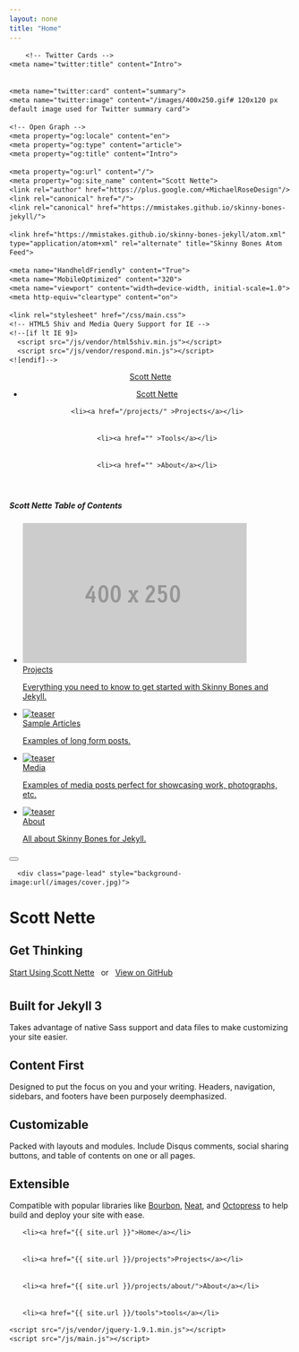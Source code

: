 ```yaml
---
layout: none
title: "Home"
---
```



<html>
  <head>
    <meta charset="utf-8">
    <title>Intro • Scott Nette</title>    
    
    
    	<!-- Twitter Cards -->
	<meta name="twitter:title" content="Intro">	
	
	
	<meta name="twitter:card" content="summary">
	<meta name="twitter:image" content="/images/400x250.gif# 120x120 px default image used for Twitter summary card">
	
	<!-- Open Graph -->
	<meta property="og:locale" content="en">
	<meta property="og:type" content="article">
	<meta property="og:title" content="Intro">
	
	<meta property="og:url" content="/">
	<meta property="og:site_name" content="Scott Nette">
    <link rel="author" href="https://plus.google.com/+MichaelRoseDesign"/>
    <link rel="canonical" href="/">
    <link rel="canonical" href="https://mmistakes.github.io/skinny-bones-jekyll/">

    <link href="https://mmistakes.github.io/skinny-bones-jekyll/atom.xml" type="application/atom+xml" rel="alternate" title="Skinny Bones Atom Feed">

    <meta name="HandheldFriendly" content="True">
    <meta name="MobileOptimized" content="320">
    <meta name="viewport" content="width=device-width, initial-scale=1.0">
    <meta http-equiv="cleartype" content="on">

    <link rel="stylesheet" href="/css/main.css">
    <!-- HTML5 Shiv and Media Query Support for IE -->
    <!--[if lt IE 9]>
      <script src="/js/vendor/html5shiv.min.js"></script>
      <script src="/js/vendor/respond.min.js"></script>
    <![endif]-->

  </head>

  <body>
    <header id="masthead">
  <div class="inner-wrap">
    <a href="/" class="site-title">Scott Nette</a>
    <nav role="navigation" class="menu top-menu">
        <ul class="menu-item">
	<li class="home"><a href="/">Scott Nette</a></li>
	
    
    <li><a href="/projects/" >Projects</a></li>
  
    
    <li><a href="" >Tools</a></li>
  
    
    <li><a href="" >About</a></li>
  
</ul>
    </nav>
  </div><!-- /.inner-wrap -->
</header><!-- /.masthead -->
    <nav role="navigation" id="js-menu" class="sliding-menu-content">
  <h5>Scott Nette <span>Table of Contents</span></h5>
  <ul class="menu-item">
    <li>
      <a href="/projects/">
        <img src="/images/400x250.gif" alt="teaser" class="teaser">
        <div class="title">Projects</div>
        <p class="excerpt">Everything you need to know to get started with Skinny Bones and Jekyll.</p>
      </a>
    </li><li>
      <a href="https://mmistakes.github.io/skinny-bones-jekyll/articles/">
        <img src="https://mmistakes.github.io/skinny-bones-jekyll/images/400x250.gif" alt="teaser" class="teaser">
        <div class="title">Sample Articles</div>
        <p class="excerpt">Examples of long form posts.</p>
      </a>
    </li><li>
      <a href="https://mmistakes.github.io/skinny-bones-jekyll/media/">
        <img src="https://mmistakes.github.io/skinny-bones-jekyll/images/400x250.gif" alt="teaser" class="teaser">
        <div class="title">Media</div>
        <p class="excerpt">Examples of media posts perfect for showcasing work, photographs, etc.</p>
      </a>
    </li><li>
      <a href="https://mmistakes.github.io/skinny-bones-jekyll/about/">
        <img src="https://mmistakes.github.io/skinny-bones-jekyll/images/400x250.gif" alt="teaser" class="teaser">
        <div class="title">About</div>
        <p class="excerpt">All about Skinny Bones for Jekyll.</p>
      </a>
    </li>
  </ul>
</nav>
<button type="button" id="js-menu-trigger" class="sliding-menu-button lines-button x2" role="button" aria-label="Toggle Navigation">
  <span class="nav-lines"></span>
</button>

<div id="js-menu-screen" class="menu-screen"></div>


    
      <div class="page-lead" style="background-image:url(/images/cover.jpg)">
  <div class="wrap page-lead-content">
	<h1>Scott Nette</h1>
	<h2>Get Thinking</h2>
	<a href="{{site.url}}" class="btn-inverse">Start Using Scott Nette</a> &nbsp; or &nbsp; <a href="https://github.com/scottnette" class="btn-inverse">View on GitHub</a>
  </div><!-- /.page-lead-content -->
    </div><!-- /.page-lead -->

<div id="page-wrapper">
  <!--[if lt IE 9]><div class="upgrade notice-warning"><strong>Your browser is quite old!</strong> Why not <a href="http://whatbrowser.org/">upgrade to a newer one</a> to better enjoy this site?</div><![endif]-->


<div id="main" role="main">
<div class="wrap">
<div class="page-title">
<h1></h1>

</div>
<div class="archive-wrap">
<div class="page-content">
  <div class="tiles">

<div class="tile">
  <h2 class="post-title">Built for Jekyll 3</h2>
  <p class="post-excerpt">Takes advantage of native Sass support and data files to make customizing your site easier.</p>
</div><!-- /.tile -->

<div class="tile">
  <h2 class="post-title">Content First</h2>
  <p class="post-excerpt">Designed to put the focus on you and your writing. Headers, navigation, sidebars, and footers have been purposely deemphasized.</p>
</div><!-- /.tile -->

<div class="tile">
  <h2 class="post-title">Customizable</h2>
  <p class="post-excerpt">Packed with layouts and modules. Include Disqus comments, social sharing buttons, and table of contents on one or all pages.</p>
</div><!-- /.tile -->

<div class="tile">
  <h2 class="post-title">Extensible</h2>
  <p class="post-excerpt">Compatible with popular libraries like <a href="http://bourbon.io">Bourbon</a>, <a href="http://neat.bourbon.io/">Neat</a>, and <a href="http://github.com/octopress/octopress">Octopress</a> to help build and deploy your site with ease.</p>
</div><!-- /.tile -->

</div>
<!-- /.tiles -->

</div><!-- /.page-content -->

</div><!-- /.wrap -->
</div><!-- /#main -->

<footer role="contentinfo" id="site-footer">
<nav role="navigation" class="menu bottom-menu">
<ul class="menu-item">


	<li><a href="{{ site.url }}">Home</a></li>


	<li><a href="{{ site.url }}/projects">Projects</a></li>


	<li><a href="{{ site.url }}/projects/about/">About</a></li>


	<li><a href="{{ site.url }}/tools">tools</a></li>

</ul>
</nav><!-- /.bottom-menu -->

	
</footer>
    </div>

    <script src="/js/vendor/jquery-1.9.1.min.js"></script>
    <script src="/js/main.js"></script>


